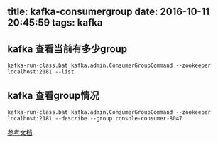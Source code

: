 title: kafka-consumergroup
date: 2016-10-11 20:45:59
tags: kafka
---

## kafka 查看当前有多少group

```
kafka-run-class.bat kafka.admin.ConsumerGroupCommand --zookeeper localhost:2181 --list
```

## kafka 查看group情况

```
kafka-run-class.bat kafka.admin.ConsumerGroupCommand --zookeeper localhost:2181 --describe --group console-consumer-8047

```

[参考文档](http://kafka.apache.org/documentation#basic_ops_consumer_group)
